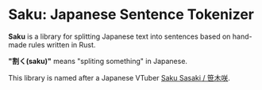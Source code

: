# Saku: Japanese Sentence Tokenizer

**Saku** is a library for splitting Japanese text into sentences based on hand-made rules written in Rust.

**"割く(saku)"** means "spliting something" in Japanese.


This library is named after a Japanese VTuber [Saku Sasaki / 笹木咲](https://www.youtube.com/channel/UCoztvTULBYd3WmStqYeoHcA).

